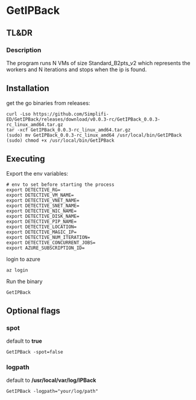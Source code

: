 # GetIPBack


## TL&DR

### Description
The program runs N VMs of size Standard_B2pts_v2 which represents the workers and N iterations and stops when the ip is found.

## Installation
get the go binaries from releases:

```shell
curl -Lso https://github.com/Simplifi-ED/GetIPBack/releases/download/v0.0.3-rc/GetIPBack_0.0.3-rc_linux_amd64.tar.gz
tar -xcf GetIPBack_0.0.3-rc_linux_amd64.tar.gz
(sudo) mv GetIPBack_0.0.3-rc_linux_amd64 /usr/local/bin/GetIPBack
(sudo) chmod +x /usr/local/bin/GetIPBack
```

## Executing
Export the env variables:

```
# env to set before starting the process
export DETECTIVE_RG=
export DETECTIVE_VM_NAME=
export DETECTIVE_VNET_NAME=
export DETECTIVE_SNET_NAME=
export DETECTIVE_NIC_NAME=
export DETECTIVE_DISK_NAME=
export DETECTIVE_PIP_NAME=
export DETECTIVE_LOCATION=
export DETECTIVE_MAGIC_IP=
export DETECTIVE_NUM_ITERATION=
export DETECTIVE_CONCURRENT_JOBS=
export AZURE_SUBSCRIPTION_ID=
```

login to azure 

```shell
az login
```
Run the binary
```shell
GetIPBack
```

## Optional flags
### spot
default to **true**
```shell
GetIPBack -spot=false
```
### logpath
default to **/usr/local/var/log/IPBack**
```shell
GetIPBack -logpath="your/log/path"
```
